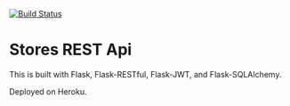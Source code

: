 [![Build Status](https://travis-ci.org/akosbeke/stores-rest-api-test.svg?branch=master)](https://travis-ci.org/akosbeke/stores-rest-api-test)

# Stores REST Api

This is built with Flask, Flask-RESTful, Flask-JWT, and Flask-SQLAlchemy.

Deployed on Heroku.
